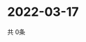 # 2022-03-17
  共 0条

  <!-- BEGIN -->
  <!-- 最后更新时间Thu Mar 17 2022 10:05:15 GMT+0000 (Coordinated Universal Time) -->
  
  <!-- END -->
  
  